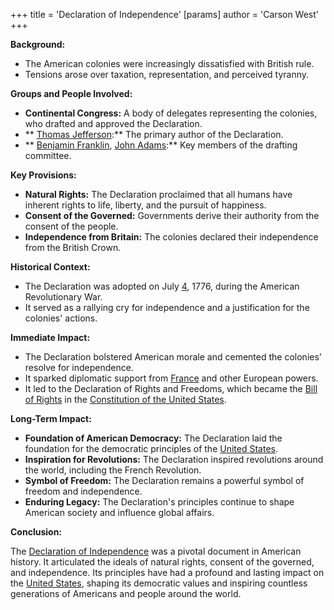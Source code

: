 +++
 title = 'Declaration of Independence'
[params]
	author = 'Carson West'
+++

**Background:**

* The American colonies were increasingly dissatisfied with British rule.
* Tensions arose over taxation, representation, and perceived tyranny.

**Groups and People Involved:**

* **Continental Congress:** A body of delegates representing the colonies, who drafted and approved the Declaration.
* ** [Thomas Jefferson](./../thomas-jefferson/):** The primary author of the Declaration.
* ** [Benjamin Franklin](./../benjamin-franklin/), [John Adams](./../john-adams/):** Key members of the drafting committee.

**Key Provisions:**

* **Natural Rights:** The Declaration proclaimed that all humans have inherent rights to life, liberty, and the pursuit of happiness.
* **Consent of the Governed:** Governments derive their authority from the consent of the people.
* **Independence from Britain:** The colonies declared their independence from the British Crown.

**Historical Context:**

* The Declaration was adopted on July [4](./../4/), 1776, during the American Revolutionary War.
* It served as a rallying cry for independence and a justification for the colonies' actions.

**Immediate Impact:**

* The Declaration bolstered American morale and cemented the colonies' resolve for independence.
* It sparked diplomatic support from [France](./../france/) and other European powers.
* It led to the Declaration of Rights and Freedoms, which became the [Bill of Rights](./../bill-of-rights/) in the [Constitution of the United States](./../constitution-of-the-united-states/).

**Long-Term Impact:**

* **Foundation of American Democracy:** The Declaration laid the foundation for the democratic principles of the [United States](./../united-states/).
* **Inspiration for Revolutions:** The Declaration inspired revolutions around the world, including the French Revolution.
* **Symbol of Freedom:** The Declaration remains a powerful symbol of freedom and independence.
* **Enduring Legacy:** The Declaration's principles continue to shape American society and influence global affairs.

**Conclusion:**

The [Declaration of Independence](./../declaration-of-independence/) was a pivotal document in American history. It articulated the ideals of natural rights, consent of the governed, and independence. Its principles have had a profound and lasting impact on the [United States](./../united-states/), shaping its democratic values and inspiring countless generations of Americans and people around the world.